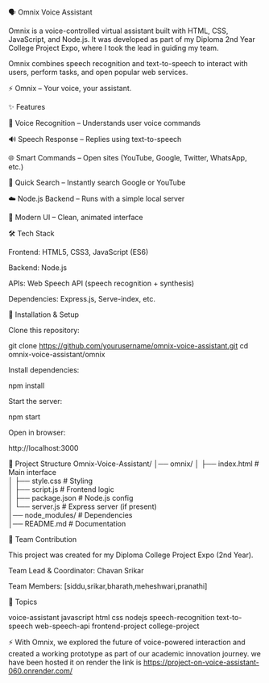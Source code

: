 🗣️ Omnix Voice Assistant

Omnix is a voice-controlled virtual assistant built with HTML, CSS, JavaScript, and Node.js.
It was developed as part of my Diploma 2nd Year College Project Expo, where I took the lead in guiding my team.

Omnix combines speech recognition and text-to-speech to interact with users, perform tasks, and open popular web services.

⚡ Omnix – Your voice, your assistant.

✨ Features

🎤 Voice Recognition – Understands user voice commands

🔊 Speech Response – Replies using text-to-speech

🌐 Smart Commands – Open sites (YouTube, Google, Twitter, WhatsApp, etc.)

🔎 Quick Search – Instantly search Google or YouTube

☁️ Node.js Backend – Runs with a simple local server

🎨 Modern UI – Clean, animated interface

🛠️ Tech Stack

Frontend: HTML5, CSS3, JavaScript (ES6)

Backend: Node.js

APIs: Web Speech API (speech recognition + synthesis)

Dependencies: Express.js, Serve-index, etc.

🚀 Installation & Setup

Clone this repository:

git clone https://github.com/yourusername/omnix-voice-assistant.git
cd omnix-voice-assistant/omnix


Install dependencies:

npm install


Start the server:

npm start


Open in browser:

http://localhost:3000

📂 Project Structure
Omnix-Voice-Assistant/
│── omnix/
│   ├── index.html      # Main interface  
│   ├── style.css       # Styling  
│   ├── script.js       # Frontend logic  
│   ├── package.json    # Node.js config  
│   └── server.js       # Express server (if present)  
│── node_modules/       # Dependencies  
│── README.md           # Documentation  

👥 Team Contribution

This project was created for my Diploma College Project Expo (2nd Year).

Team Lead & Coordinator: Chavan Srikar

Team Members: [siddu,srikar,bharath,meheshwari,pranathi]

🌟 Topics

voice-assistant javascript html css
nodejs speech-recognition text-to-speech
web-speech-api frontend-project college-project

⚡ With Omnix, we explored the future of voice-powered interaction and created a working prototype as part of our academic innovation journey. we have been hosted it on render the link is https://project-on-voice-assistant-060.onrender.com/

